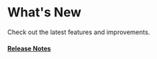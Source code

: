 # What's New

Check out the latest features and improvements.

#### [Release Notes](https://github.com/effekt-labs/effekt/releases)

